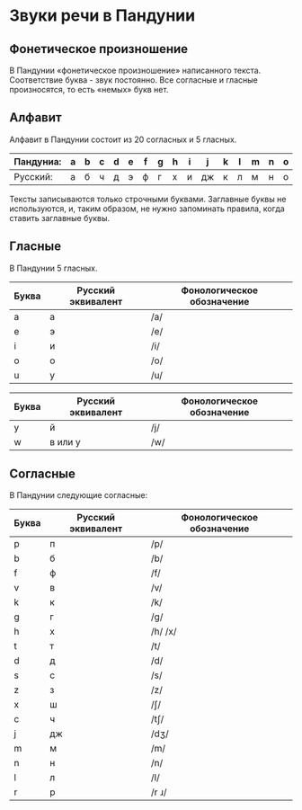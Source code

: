 Звуки речи в Пандунии
=====================


## Фонетическое произношение

В Пандунии «фонетическое произношение» написанного текста. Соответствие буква - звук постоянно. Все согласные и гласные произносятся, то есть «немых» букв нет.


## Алфавит

Алфавит в Пандунии состоит из 20 согласных и 5 гласных. 


| Пандуниа: | a | b | c | d | e | f | g | h | i | j | k | l | m | n | o | p | r | s | t | u | v | w | x | y | z |
|-----------|---|---|---|---|---|---|---|---|---|---|---|---|---|---|---|---|---|---|---|---|---|---|---|---|---|
| Русский:  | а | б | ч | д | э | ф | г | х | и | дж| к | л | м | н | о | п | р | с | т | у | в | у | ш | й | з |

Тексты записываются только строчными буквами. Заглавные буквы не используются, и, таким образом, не нужно запоминать правила, когда ставить заглавные буквы.



Гласные
-------

В Пандунии 5 гласных.

|Буква|Русский эквивалент|Фонологическое обозначение|
|----|-------|--------|
| a  | а     | /a/    |
| e  | э     | /e/    |
| i  | и     | /i/    |
| o  | о     | /o/    |
| u  | у     | /u/    |

|Буква|Русский эквивалент|Фонологическое обозначение|
|----|---------|--------|
| y  | й       | /j/    |
| w  | в или у | /w/    |


Согласные
---------

В Пандунии следующие согласные: 

|Буква|Русский эквивалент|Фонологическое обозначение|
|----|-------|--------|
| p  | п     | /p/    |
| b  | б     | /b/    |
| f  | ф     | /f/    |
| v  | в     | /v/    |
| k  | к     | /k/    |
| g  | г     | /g/    |
| h  | х     | /h/ /x/|
| t  | т     | /t/    |
| d  | д     | /d/    |
| s  | с     | /s/    |
| z  | з     | /z/    |
| x  | ш     | /ʃ/    |
| c  | ч     | /tʃ/   |
| j  | дж    | /dʒ/   |
| m  | м     | /m/    |
| n  | н     | /n/    |
| l  | л     | /l/    |
| r  | р     | /r ɹ/  |


